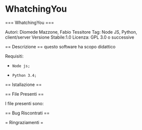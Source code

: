 # WhatchingYou
=== WhatchingYou ===

Autori: Diomede Mazzone, Fabio Tessitore
Tag: Node JS, Python, client/server
Versione Stabile:1.0
Licenza: GPL 3.0 o successive

== Descrizione ==
questo software ha scopo didattico



Requisiti:
*	  Node js;
*	  Python 3.4;


== Istallazione ==



== File Presenti ==

I file presenti sono:


== Bug Riscontrati ==


= Ringraziamenti =

